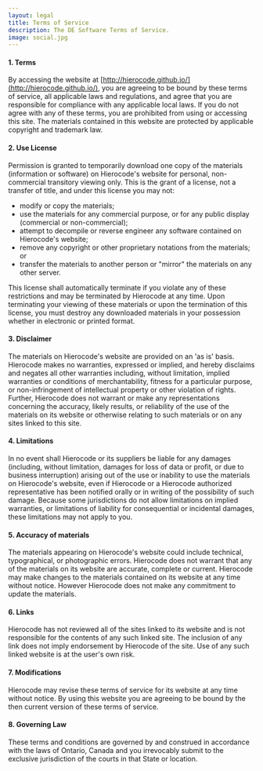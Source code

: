```yaml
---
layout: legal
title: Terms of Service
description: The DE Software Terms of Service.
image: social.jpg
---
```


#### 1. Terms
By accessing the website at [http://hierocode.github.io/](http://hierocode.github.io/), you are agreeing to be bound by these terms of service, all applicable laws and regulations, and agree that you are responsible for compliance with any applicable local laws. If you do not agree with any of these terms, you are prohibited from using or accessing this site. The materials contained in this website are protected by applicable copyright and trademark law.

#### 2. Use License
Permission is granted to temporarily download one copy of the materials (information or software) on Hierocode's website for personal, non-commercial transitory viewing only. This is the grant of a license, not a transfer of title, and under this license you may not:
- modify or copy the materials;
- use the materials for any commercial purpose, or for any public display (commercial or non-commercial);
- attempt to decompile or reverse engineer any software contained on Hierocode's website;
- remove any copyright or other proprietary notations from the materials; or
- transfer the materials to another person or "mirror" the materials on any other server.

This license shall automatically terminate if you violate any of these restrictions and may be terminated by Hierocode at any time. Upon terminating your viewing of these materials or upon the termination of this license, you must destroy any downloaded materials in your possession whether in electronic or printed format.

#### 3. Disclaimer
The materials on Hierocode's website are provided on an 'as is' basis. Hierocode makes no warranties, expressed or implied, and hereby disclaims and negates all other warranties including, without limitation, implied warranties or conditions of merchantability, fitness for a particular purpose, or non-infringement of intellectual property or other violation of rights.
Further, Hierocode does not warrant or make any representations concerning the accuracy, likely results, or reliability of the use of the materials on its website or otherwise relating to such materials or on any sites linked to this site.

#### 4. Limitations
In no event shall Hierocode or its suppliers be liable for any damages (including, without limitation, damages for loss of data or profit, or due to business interruption) arising out of the use or inability to use the materials on Hierocode's website, even if Hierocode or a Hierocode authorized representative has been notified orally or in writing of the possibility of such damage. Because some jurisdictions do not allow limitations on implied warranties, or limitations of liability for consequential or incidental damages, these limitations may not apply to you.

#### 5. Accuracy of materials
The materials appearing on Hierocode's website could include technical, typographical, or photographic errors. Hierocode does not warrant that any of the materials on its website are accurate, complete or current. Hierocode may make changes to the materials contained on its website at any time without notice. However Hierocode does not make any commitment to update the materials.

#### 6. Links
Hierocode has not reviewed all of the sites linked to its website and is not responsible for the contents of any such linked site. The inclusion of any link does not imply endorsement by Hierocode of the site. Use of any such linked website is at the user's own risk.

#### 7. Modifications
Hierocode may revise these terms of service for its website at any time without notice. By using this website you are agreeing to be bound by the then current version of these terms of service.

#### 8. Governing Law
These terms and conditions are governed by and construed in accordance with the laws of Ontario, Canada and you irrevocably submit to the exclusive jurisdiction of the courts in that State or location.
